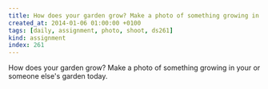 ```yaml
---
title: How does your garden grow? Make a photo of something growing in your or someone else's garden today.
created_at: 2014-01-06 01:00:00 +0100
tags: [daily, assignment, photo, shoot, ds261]
kind: assignment
index: 261
---
```


How does your garden grow? Make a photo of something growing in your or someone else's garden today.
